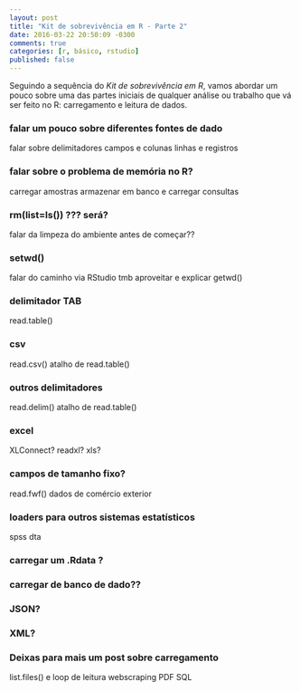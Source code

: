 ```yaml
---
layout: post
title: "Kit de sobrevivência em R - Parte 2"
date: 2016-03-22 20:50:09 -0300
comments: true
categories: [r, básico, rstudio]
published: false
---
```


Seguindo a sequência do *Kit de sobrevivência em R*, vamos abordar um pouco sobre uma das partes iniciais de qualquer análise ou trabalho que vá ser feito no R: carregamento e leitura de dados.

<!-- More -->

### falar um pouco sobre diferentes fontes de dado
falar sobre delimitadores
campos e colunas
linhas e registros

### falar sobre o problema de memória no R?
carregar amostras
armazenar em banco e carregar consultas

### rm(list=ls()) ??? será?
falar da limpeza do ambiente antes de começar??

### setwd()
falar do caminho via RStudio tmb
aproveitar e explicar getwd()

### delimitador TAB
read.table()

### csv
read.csv()
atalho de read.table()

### outros delimitadores
read.delim()
atalho de read.table()

### excel
XLConnect?
readxl?
xls?

### campos de tamanho fixo?
read.fwf()
dados de comércio exterior

### loaders para outros sistemas estatísticos
spss
dta

### carregar um .Rdata ?

### carregar de banco de dado??

### JSON?

### XML?

### Deixas para mais um post sobre carregamento
list.files() e loop de leitura
webscraping
PDF
SQL








